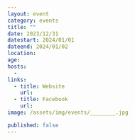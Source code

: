 ```yaml
---
layout: event
category: events
title: ""
date: 2023/12/31
datestart: 2024/01/01
dateend: 2024/01/02
location:
age:
hosts:
  -
links:
  - title: Website
    url:
  - title: Facebook
    url:
image: /assets/img/events/________.jpg

published: false
---
```

